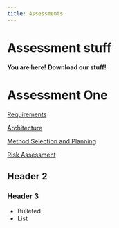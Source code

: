 ```yaml
---
title: Assessments
---
```


Assessment stuff
=====

**You are here!**
**Download our stuff!**



# Assessment One
<p><a href="https://github.com/7SeasOfSomething/UnnamedGame/raw/master/docs/assessment1/risk1%20TEMP.pdf">Requirements</a></p>
<p><a href="https://github.com/7SeasOfSomething/UnnamedGame/raw/master/docs/assessment1/risk1%20TEMP.pdf">Architecture</a></p>
<p><a href="https://github.com/7SeasOfSomething/UnnamedGame/raw/master/docs/assessment1/risk1%20TEMP.pdf">Method Selection and Planning</a></p> <!----Fix up the other links here once the files are actually ready!--->
<p><a href="https://github.com/7SeasOfSomething/UnnamedGame/raw/master/docs/assessment1/risk1%20TEMP.pdf">Risk Assessment</a></p>



## Header 2
### Header 3

- Bulleted
- List
